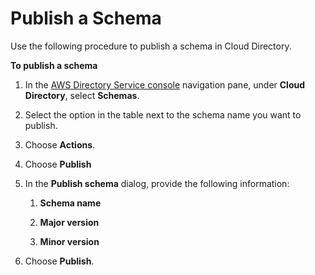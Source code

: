 # Publish a Schema<a name="how_to_manage_schema_publish"></a>

Use the following procedure to publish a schema in Cloud Directory\.

**To publish a schema**

1. In the [AWS Directory Service console](https://console.aws.amazon.com/directoryservicev2/) navigation pane, under **Cloud Directory**, select **Schemas**\.

1. Select the option in the table next to the schema name you want to publish\.

1. Choose **Actions**\.

1. Choose **Publish**

1. In the **Publish schema** dialog, provide the following information:

   1. **Schema name**

   1. **Major version**

   1. **Minor version**

1. Choose **Publish**\.